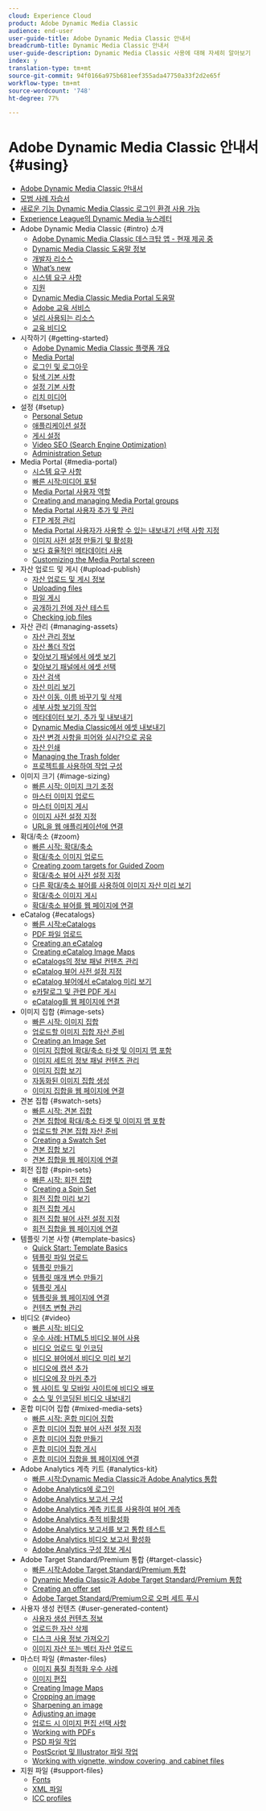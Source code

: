 ```yaml
---
cloud: Experience Cloud
product: Adobe Dynamic Media Classic
audience: end-user
user-guide-title: Adobe Dynamic Media Classic 안내서
breadcrumb-title: Dynamic Media Classic 안내서
user-guide-description: Dynamic Media Classic 사용에 대해 자세히 알아보기
index: y
translation-type: tm+mt
source-git-commit: 94f0166a975b681eef355ada47750a33f2d2e65f
workflow-type: tm+mt
source-wordcount: '748'
ht-degree: 77%

---
```



# Adobe Dynamic Media Classic 안내서 {#using}

+ [Adobe Dynamic Media Classic 안내서](home.md)
+ [모범 사례 자습서](https://experienceleague.adobe.com/docs/experience-manager-learn/dynamic-media-classic-tutorial/overview.html)
+ [새로운 기능 Dynamic Media Classic 로그인 환경 사용 가능](new-ui-2020.md)
+ [Experience League의 Dynamic Media 뉴스레터](dynamic-media-newsletter.md)
+ Adobe Dynamic Media Classic {#intro} 소개
   + [Adobe Dynamic Media Classic 데스크탑 앱 - 현재 제공 중](dynamic-media-classic-desktop-app.md)
   + [Dynamic Media Classic 도움말 정보](introduction.md)
   + [개발자 리소스](developer-resources.md)
   + [What’s new](whats-new.md)
   + [시스템 요구 사항](system-requirements.md)
   + [지원](support.md)
   + [Dynamic Media Classic Media Portal 도움말](help-dmc-media-portal.md)
   + [Adobe 교육 서비스](training-services.md)
   + [널리 사용되는 리소스](popular-resources.md)
   + [교육 비디오](training-videos.md)
+ 시작하기 {#getting-started}
   + [Adobe Dynamic Media Classic 플랫폼 개요](dmc-platform-overview.md)
   + [Media Portal](media-portal.md)
   + [로그인 및 로그아웃](signing-out.md)
   + [탐색 기본 사항](navigation-basics.md)
   + [설정 기본 사항](setup-basics.md)
   + [리치 미디어](rich-media.md)
+ 설정 {#setup}
   + [Personal Setup](personal-setup.md)
   + [애플리케이션 설정](application-setup.md)
   + [게시 설정](publish-setup.md)
   + [Video SEO (Search Engine Optimization)](video-seo-search-engine-optimization.md)
   + [Administration Setup](administration-setup.md)
+ Media Portal {#media-portal}
   + [시스템 요구 사항](system-requirements-1.md)
   + [빠른 시작:미디어 포털](quick-start-media-portal-administration.md)
   + [Media Portal 사용자 역할](media-portal-user-roles.md)
   + [Creating and managing Media Portal groups](creating-media-portal-groups.md)
   + [Media Portal 사용자 추가 및 관리](adding-media-portal-users.md)
   + [FTP 계정 관리](ftp-accounts.md)
   + [Media Portal 사용자가 사용할 수 있는 내보내기 선택 사항 지정](specifying-export-options-available-media.md)
   + [이미지 사전 설정 만들기 및 활성화](creating-enabling-image-presets.md)
   + [보다 효율적인 메타데이터 사용](making-efficient-metadata.md)
   + [Customizing the Media Portal screen](customizing-media-portal-screen.md)
+ 자산 업로드 및 게시 {#upload-publish}
   + [자산 업로드 및 게시 정보](about-asset-upload-publish.md)
   + [Uploading files](uploading-files.md)
   + [파일 게시](publishing-files.md)
   + [공개하기 전에 자산 테스트](testing-assets-making-them-public.md)
   + [Checking job files](checking-job-files.md)
+ 자산 관리 {#managing-assets}
   + [자산 관리 정보](about-managing-assets.md)
   + [자산 폴더 작업](asset-folders.md)
   + [찾아보기 패널에서 에셋 보기](viewing-assets-browse-panel.md)
   + [찾아보기 패널에서 에셋 선택](selecting-assets-browse-panel.md)
   + [자산 검색](searching-assets.md)
   + [자산 미리 보기](previewing-asset.md)
   + [자산 이동, 이름 바꾸기 및 삭제](moving-renaming-deleting-assets.md)
   + [세부 사항 보기의 작업](detail-view.md)
   + [메타데이터 보기, 추가 및 내보내기](viewing-adding-exporting-metadata.md)
   + [Dynamic Media Classic에서 에셋 내보내기](exporting-assets-from-dmc.md)
   + [자산 변경 사항을 피어와 실시간으로 공유](sharing-asset-changes-peers-real.md)
   + [자산 인쇄](printing-assets.md)
   + [Managing the Trash folder](trash-folder.md)
   + [프로젝트를 사용하여 작업 구성](organizing-projects.md)
+ 이미지 크기 {#image-sizing}
   + [빠른 시작: 이미지 크기 조정](quick-start-image-sizing.md)
   + [마스터 이미지 업로드](uploading-master-images.md)
   + [마스터 이미지 게시](publishing-master-images.md)
   + [이미지 사전 설정 지정](setting-image-presets.md)
   + [URL을 웹 애플리케이션에 연결](linking-urls-web-application.md)
+ 확대/축소 {#zoom}
   + [빠른 시작: 확대/축소](quick-start-zoom.md)
   + [확대/축소 이미지 업로드](uploading-zoom-images.md)
   + [Creating zoom targets for Guided Zoom](creating-zoom-targets-guided-zoom.md)
   + [확대/축소 뷰어 사전 설정 지정](setting-zoom-viewer-presets.md)
   + [다른 확대/축소 뷰어를 사용하여 이미지 자산 미리 보기](previewing-image-assets-different-zoom.md)
   + [확대/축소 이미지 게시](publishing-zoom-images.md)
   + [확대/축소 뷰어를 웹 페이지에 연결](linking-zoom-viewers-web-pages.md)
+ eCatalog {#ecatalogs}
   + [빠른 시작:eCatalogs](quick-start-ecatalog.md)
   + [PDF 파일 업로드](uploading-pdf-files.md)
   + [Creating an eCatalog](creating-ecatalog.md)
   + [Creating eCatalog Image Maps](creating-ecatalog-image-maps.md)
   + [eCatalogs의 정보 패널 컨텐츠 관리](info-panel-content.md)
   + [eCatalog 뷰어 사전 설정 지정](setting-ecatalog-viewer-presets.md)
   + [eCatalog 뷰어에서 eCatalog 미리 보기](previewing-ecatalogs-ecatalog-viewer.md)
   + [e카탈로그 및 관련 PDF 게시](publishing-ecatalogs-associated-pdfs.md)
   + [eCatalog를 웹 페이지에 연결](linking-ecatalog-web-page.md)
+ 이미지 집합 {#image-sets}
   + [빠른 시작: 이미지 집합](quick-start-image-sets.md)
   + [업로드할 이미지 집합 자산 준비](preparing-image-set-assets-upload.md)
   + [Creating an Image Set](creating-image-set.md)
   + [이미지 집합에 확대/축소 타겟 및 이미지 맵 포함](including-zoom-targets-image-maps.md)
   + [이미지 세트의 정보 패널 컨텐츠 관리](info-panel-content-1.md)
   + [이미지 집합 보기](viewing-image-sets.md)
   + [자동화된 이미지 집합 생성](automated-image-set-generation.md)
   + [이미지 집합을 웹 페이지에 연결](linking-image-set-web-page.md)
+ 견본 집합 {#swatch-sets}
   + [빠른 시작: 견본 집합](quick-start-swatch-sets.md)
   + [견본 집합에 확대/축소 타겟 및 이미지 맵 포함](including-zoom-targets-image-maps-1.md)
   + [업로드할 견본 집합 자산 준비](preparing-swatch-set-assets-upload.md)
   + [Creating a Swatch Set](creating-swatch-set.md)
   + [견본 집합 보기](viewing-swatch-sets.md)
   + [견본 집합을 웹 페이지에 연결](linking-swatch-set-web-page.md)
+ 회전 집합 {#spin-sets}
   + [빠른 시작: 회전 집합](quick-start-spin-sets.md)
   + [Creating a Spin Set](creating-spin-set.md)
   + [회전 집합 미리 보기](previewing-spin-set.md)
   + [회전 집합 게시](publishing-spin-set.md)
   + [회전 집합 뷰어 사전 설정 지정](setting-spin-set-viewer-presets.md)
   + [회전 집합을 웹 페이지에 연결](linking-spin-set-web-page.md)
+ 템플릿 기본 사항 {#template-basics}
   + [Quick Start: Template Basics](quick-start-template-basics.md)
   + [템플릿 파일 업로드](uploading-template-files.md)
   + [템플릿 만들기](creating-template.md)
   + [템플릿 매개 변수 만들기](creating-template-parameters.md)
   + [템플릿 게시](publishing-templates.md)
   + [템플릿을 웹 페이지에 연결](linking-template-web-page.md)
   + [컨텐츠 변형 관리](content-variations.md)
+ 비디오 {#video}
   + [빠른 시작: 비디오](quick-start-video.md)
   + [우수 사례: HTML5 비디오 뷰어 사용](best-practice-using-html5-video.md)
   + [비디오 업로드 및 인코딩](uploading-encoding-videos.md)
   + [비디오 뷰어에서 비디오 미리 보기](previewing-videos-video-viewer.md)
   + [비디오에 캡션 추가](adding-captions-video.md)
   + [비디오에 장 마커 추가](adding-chapter-markers-video.md)
   + [웹 사이트 및 모바일 사이트에 비디오 배포](deploying-video-websites-mobile-sites.md)
   + [소스 및 인코딩된 비디오 내보내기](exporting-source-encoded-videos.md)
+ 혼합 미디어 집합 {#mixed-media-sets}
   + [빠른 시작: 혼합 미디어 집합](quick-start-mixed-media-sets.md)
   + [혼합 미디어 집합 뷰어 사전 설정 지정](setting-mixed-media-set-viewer.md)
   + [혼합 미디어 집합 만들기](creating-mixed-media-set.md)
   + [혼합 미디어 집합 게시](publishing-mixed-media-set.md)
   + [혼합 미디어 집합을 웹 페이지에 연결](linking-mixed-media-set-web.md)
+ Adobe Analytics 계측 키트 {#analytics-kit}
   + [빠른 시작:Dynamic Media Classic과 Adobe Analytics 통합](quick-start-integrating-dmc-analytics.md)
   + [Adobe Analytics에 로그인](log-analytics.md)
   + [Adobe Analytics 보고서 구성](configuring-analytics-reports.md)
   + [Adobe Analytics 계측 키트를 사용하여 뷰어 계측](instrumenting-viewer-using-analytics-instrumentation.md)
   + [Adobe Analytics 추적 비활성화](disabling-analytics-tracking.md)
   + [Adobe Analytics 보고서를 보고 통합 테스트](testing-integration-viewing-analytics-report.md)
   + [Adobe Analytics 비디오 보고서 활성화](enabling-analytics-video-reports.md)
   + [Adobe Analytics 구성 정보 게시](publishing-analytics-configuration-information.md)
+ Adobe Target Standard/Premium 통합 {#target-classic}
   + [빠른 시작:Adobe Target Standard/Premium 통합](quick-start-target-integration.md)
   + [Dynamic Media Classic과 Adobe Target Standard/Premium 통합](integrating-dmc-with-target.md)
   + [Creating an offer set](creating-offer-set.md)
   + [Adobe Target Standard/Premium으로 오퍼 세트 푸시](pushing-offer-sets-target.md)
+ 사용자 생성 컨텐츠 {#user-generated-content}
   + [사용자 생성 컨텐츠 정보](about-ugc.md)
   + [업로드한 자산 삭제](deleting-uploaded-asset.md)
   + [디스크 사용 정보 가져오기](getting-disk-usage-information.md)
   + [이미지 자산 또는 벡터 자산 업로드](uploading-image-asset-or-vector.md)
+ 마스터 파일 {#master-files}
   + [이미지 품질 최적화 우수 사례](best-practices-optimizing-quality-images.md)
   + [이미지 편집](editing-images.md)
   + [Creating Image Maps](creating-image-maps.md)
   + [Cropping an image](cropping-image.md)
   + [Sharpening an image](sharpening-image.md)
   + [Adjusting an image](adjusting-image.md)
   + [업로드 시 이미지 편집 선택 사항](image-editing-options-upload.md)
   + [Working with PDFs](pdfs.md)
   + [PSD 파일 작업](psd-files.md)
   + [PostScript 및 Illustrator 파일 작업](postscript-illustrator-files.md)
   + [Working with vignette, window covering, and cabinet files](vignette-window-covering-cabinet-files.md)
+ 지원 파일 {#support-files}
   + [Fonts](fonts.md)
   + [XML 파일](xml-files.md)
   + [ICC profiles](icc-profiles.md)
